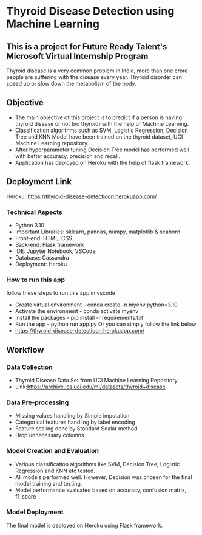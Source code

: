 # Thyroid Disease Detection using Machine Learning
## This is a project for Future Ready Talent's Microsoft Virtual Internship Program
Thyroid disease is a very common problem in India, more than one crore people are suffering with the disease every year. Thyroid disorder can speed up or slow down the metabolism of the body.

## Objective
* The main objective of this project is to predict if a person is having thyroid disease or not (no thyroid) with the help of Machine Learning.
* Classification algorithms such as SVM, Logistic Regression, Decision Tree and KNN Model have been trained on the thyroid dataset, UCI Machine Learning repository.
* After hyperparameter tuning Decision Tree model has performed well with better accuracy, precision and recall.
* Application has deployed on Heroku with the help of flask framework.

## Deployment Link
Heroku: https://thyroid-disease-detectioon.herokuapp.com/

### Technical Aspects
* Python 3.10
* Important Libraries: sklearn, pandas, numpy, matplotlib & seaborn
* Front-end: HTML, CSS 
* Back-end: Flask framework
* IDE: Jupyter Notebook, VSCode
* Database: Cassandra
* Deployment: Heroku

### How to run this app
follow these steps to run this app in vscode
* Create virtual environment - conda create -n myenv python=3.10
* Activate the environment - conda activate myenv
* Install the packages - pip install -r requirements.txt
* Run the app - python run app.py
Or you can simply follow the link below
* https://thyroid-disease-detectioon.herokuapp.com/

## Workflow
### Data Collection
* Thyroid Disease Data Set from UCI Machine Learning Repository.
* Link:https://archive.ics.uci.edu/ml/datasets/thyroid+disease
### Data Pre-processing
* Missing values handling by Simple imputation
* Categorical features handling by label encoding
* Feature scaling done by Standard Scalar method
* Drop unnecessary columns
### Model Creation and Evaluation
* Various classification algorithms like SVM, Decision Tree, Logistic Regression and KNN etc tested.
* All models performed well. However, Decision was chosen for the final model training and testing.
* Model performance evaluated based on accuracy, confusion matrix, f1_score

 ### Model Deployment
The final model is deployed on Heroku using Flask framework.
